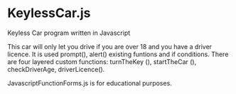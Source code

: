 # KeylessCar.js
Keyless Car program written in Javascript

This car will only let you drive if you are over 18 and you have a driver licence. It is used prompt(), alert() existing funtions and if conditions. There are four layered custom functions: turnTheKey (), startTheCar (), checkDriverAge, driverLicence().

JavascriptFunctionForms.js is for educational purposes.
